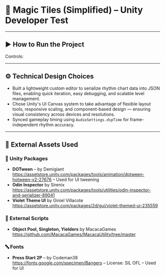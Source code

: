# 🎵 Magic Tiles (Simplified) – Unity Developer Test

---

## ▶️ How to Run the Project


Controls:

---

## ⚙️ Technical Design Choices

- Built a lightweight custom editor to serialize rhythm chart data into JSON files, enabling quick iteration, easy debugging, and scalable level management.
- Chose Unity's UI Canvas system to take advantage of flexible layout tools, responsive scaling, and component-based design — ensuring visual consistency across devices and resolutions.
- Synced gameplay timing using `AudioSettings.dspTime` for frame-independent rhythm accuracy.
---

## 🎯 External Assets Used

### 🧩 Unity Packages
- **DOTween** – by Demigiant  
  https://assetstore.unity.com/packages/tools/animation/dotween-hotween-v2-27676 – Used for UI tweening
- **Odin Inspector** by Sirenix
  https://assetstore.unity.com/packages/tools/utilities/odin-inspector-and-serializer-89041
- **Violet Theme UI** by Giniel Villacote
  https://assetstore.unity.com/packages/2d/gui/violet-themed-ui-235559

### 🧠 External Scripts
- **Object Pool, Singleton, Yielders** by MacacaGames
  https://github.com/MacacaGames/MacacaUtility/tree/master

### 🔤 Fonts
- **Press Start 2P** – by Codeman38  
  https://fonts.google.com/specimen/Bangers – License: SIL OFL – Used for UI
